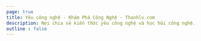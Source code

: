 ```yaml
---
page: true
title: Yêu công nghệ - Khám Phá Công Nghệ - Thanhlv.com
description: Nơi chia sẻ kiến thức yêu công nghệ và học hỏi công nghệ. Cập nhật những bài viết, hướng dẫn chi tiết về lập trình, công nghệ thông tin và những công nghệ mới nhất.
outline : false
---
```


<script setup>
import Home from '@theme/components/Home.vue'
</script>

<Home />
